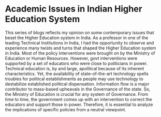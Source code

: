 # Academic Issues in Indian Higher Education System

This series of blogs reflects my opinion on some contemporary issues that beset the Higher Education system in India. As a professor in one of the leading 
Technical Institutions in India, I had the opportunity to observe and experience many twists and turns that shaped the Higher Education system in India. Most of 
the policy interventions were brought on by the Ministry of Education or Human Resources. However, govt interventions were supported by a set of educators who 
were close to politicians in power. Technical education is, by and large, apolitical because of its inherent characteristics. Yet, the availability of state-of-the-art 
technology spells troubles for political establishments as people may use technology to destabilize established political dispensation. Information flow is a major 
contributor to mass-based upheavals in the Governance of the state. So, the Ministry of Education is crucial for any system of Governance. From time to time, the government 
comes up with an intervention to correct the educators and support those in power. Therefore, it is essential to analyze the implications of specific 
policies from a neutral viewpoint.

